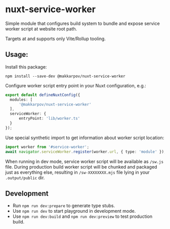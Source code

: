 # nuxt-service-worker

Simple module that configures build system to bundle and expose service worker script at website root path.

Targets at and supports only Vite/Rollup tooling.

## Usage:

Install this package:

```
npm install --save-dev @makkarpov/nuxt-service-worker
```

Configure worker script entry point in your Nuxt configuration, e.g.:

```ts
export default defineNuxtConfig({
  modules: [
      '@makkarpov/nuxt-service-worker'
  ],
  serviceWorker: {
      entryPoint: 'lib/worker.ts'
  }
});
```

Use special synthetic import to get information about worker script location:

```ts
import worker from '#service-worker';
await navigator.serviceWorker.register(worker.url, { type: 'module' });
```

When running in dev mode, service worker script will be available as `/sw.js` file. During production build worker script will be chunked and packaged just as everything else, resulting in `/sw-XXXXXXXX.mjs` file lying in your `.output/public` dir.

## Development

- Run `npm run dev:prepare` to generate type stubs.
- Use `npm run dev` to start playground in development mode. 
- Use `npm run dev:build` and `npm run dev:preview` to test production build.
